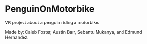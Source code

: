 # PenguinOnMotorbike
VR project about a penguin riding a motorbike.

Made by:
Caleb Foster, Austin Barr, Sebantu Mukanya, and Edmund Hernandez.
